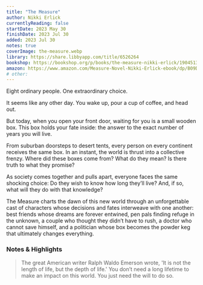 ```yaml
---
title: "The Measure"
author: Nikki Erlick
currentlyReading: false
startDate: 2023 May 30
finishDate: 2023 Jul 30
added: 2023 Jul 30
notes: true
coverImage: the-measure.webp
library: https://share.libbyapp.com/title/6526264
bookshop: https://bookshop.org/p/books/the-measure-nikki-erlick/19045139
amazon: https://www.amazon.com/Measure-Novel-Nikki-Erlick-ebook/dp/B09DGFDD3T
# other: 
---
```

Eight ordinary people. One extraordinary choice.

It seems like any other day. You wake up, pour a cup of coffee, and head out.

But today, when you open your front door, waiting for you is a small wooden box. This box holds your fate inside: the answer to the exact number of years you will live.

From suburban doorsteps to desert tents, every person on every continent receives the same box. In an instant, the world is thrust into a collective frenzy. Where did these boxes come from? What do they mean? Is there truth to what they promise?

As society comes together and pulls apart, everyone faces the same shocking choice: Do they wish to know how long they’ll live? And, if so, what will they do with that knowledge?

The Measure charts the dawn of this new world through an unforgettable cast of characters whose decisions and fates interweave with one another: best friends whose dreams are forever entwined, pen pals finding refuge in the unknown, a couple who thought they didn’t have to rush, a doctor who cannot save himself, and a politician whose box becomes the powder keg that ultimately changes everything.

### Notes & Highlights
> The great American writer Ralph Waldo Emerson wrote, 'It is not the length of life, but the depth of life.' You don’t need a long lifetime to make an impact on this world. You just need the will to do so.
